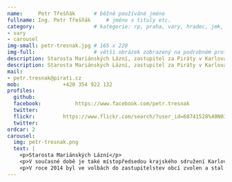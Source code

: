 ```yaml
---
name:     Petr Třešňák  	# běžně používáné jméno
fullname: Ing. Petr Třešňák  	# jméno s tituly etc.
category:                 	# kategorie: rp, praha, vary, hradec, jmk, senat
- vary
- carousel
img-small: petr-tresnak.jpg # 165 x 220
img-full:                 	# větší obrázek zobrazený na podrobném profilu
description: Starosta Mariánských Lázní, zastupitel za Piráty v Karlovarském kraji, předseda krajského sdružení Pirátů v Karlovarském kraji             	# kratký popis, max 160 znaků
description: Starosta Mariánských Lázní, zastupitel za Piráty v Karlovarském kraji             	# kratký popis, max 160 znaků
mail:
- petr.tresnak@pirati.cz
mob:			  +420 354 922 132
profiles:
  github:                 
  facebook: 		  https://www.facebook.com/petr.tresnak
  twitter: 		  
  flickr:		  https://www.flickr.com/search/?user_id=68741528%40N03&sort=date-taken-desc&view_all=1&text=petr%20t%C5%99e%C5%A1%C5%88%C3%A1k
  twitter:
ordcar: 2 		 
carousel:
  img: petr-tresnak.png
  text: |
    <p>Starosta Mariánských Lázní</p>
    <p>V současné době je také místopředsedou krajského sdružení Karlovarský kraj a dočasným garantem programového bodu energetika. Pochází z Mariánských Lázní. V roce 2016 byl zvolen do zastupitelstva Karlovarského kraje jako jeden ze tří Pirátů</p>
    <p>V roce 2014 byl ve volbách do zastupitelstev obcí zvolen a stal se místostarostou Mariánských lázní. V roce 2015, po rezignaci rovněž pirátského starosty Ing. arch. Vojtěcha Franty, si s ním vyměnil místo ve vedení města a stal se starostou.</p>
---
```

